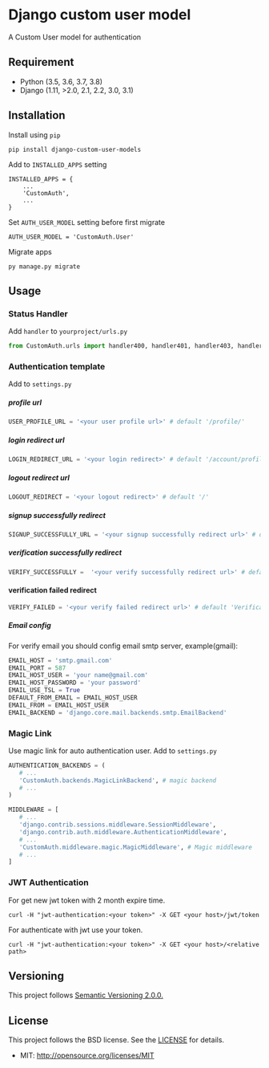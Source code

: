# Django custom user model

A Custom User model for authentication

## Requirement
* Python (3.5, 3.6, 3.7, 3.8)
* Django (1.11, >2.0, 2.1, 2.2, 3.0, 3.1)

## Installation
Install using ``pip``
    
    pip install django-custom-user-models
    
Add to ``INSTALLED_APPS`` setting

    INSTALLED_APPS = {
        ...
        'CustomAuth',
        ...
    }

Set ``AUTH_USER_MODEL`` setting before first migrate
    
    AUTH_USER_MODEL = 'CustomAuth.User'
    
Migrate apps

    py manage.py migrate
    
## Usage

### Status Handler
Add ``handler`` to ``yourproject/urls.py``
```python
from CustomAuth.urls import handler400, handler401, handler403, handler404, handler500
```

### Authentication template
Add to `settings.py`
##### profile url

```python
USER_PROFILE_URL = '<your user profile url>' # default '/profile/'
```

##### login redirect url
```python
LOGIN_REDIRECT_URL = '<your login redirect>' # default '/account/profile/'
```

 
##### logout redirect url
```python
LOGOUT_REDIRECT = '<your logout redirect>' # default '/'
```
##### signup successfully redirect
```python
SIGNUP_SUCCESSFULLY_URL = '<your signup successfully redirect url>' # default '/profile/'
```

##### verification successfully redirect
```python
VERIFY_SUCCESSFULLY =  '<your verify successfully redirect url>' # default '/profile/' 
```

#### verification failed redirect
```python
VERIFY_FAILED = '<your verify failed redirect url>' # default 'Verification link is invalid!'
```
##### Email config
For verify email you should config email smtp server, example(gmail): 
```python
EMAIL_HOST = 'smtp.gmail.com'
EMAIL_PORT = 587
EMAIL_HOST_USER = 'your name@gmail.com'
EMAIL_HOST_PASSWORD = 'your password'
EMAIL_USE_TSL = True
DEFAULT_FROM_EMAIL = EMAIL_HOST_USER
EMAIL_FROM = EMAIL_HOST_USER
EMAIL_BACKEND = 'django.core.mail.backends.smtp.EmailBackend'
```

### Magic Link
Use magic link for auto authentication user.
Add to `settings.py`
 ```python
AUTHENTICATION_BACKENDS = (
    # ... 
    'CustomAuth.backends.MagicLinkBackend', # magic backend
    # ...
)

MIDDLEWARE = [
    # ...
    'django.contrib.sessions.middleware.SessionMiddleware',
    'django.contrib.auth.middleware.AuthenticationMiddleware',
    # ...
    'CustomAuth.middleware.magic.MagicMiddleware', # Magic middleware
    # ...
]
```

### JWT Authentication
For get new jwt token with 2 month expire time.
    
    curl -H "jwt-authentication:<your token>" -X GET <your host>/jwt/token

For authenticate with jwt use your token.
    
    curl -H "jwt-authentication:<your token>" -X GET <your host>/<relative path>

## Versioning
This project follows [Semantic Versioning 2.0.0.](http://semver.org/spec/v2.0.0.html)

    
## License
This project follows the BSD license. See the [LICENSE](./LICENSE) for details.

* MIT: http://opensource.org/licenses/MIT